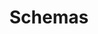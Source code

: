 ---
title: Schemas
layout: redirect
redirect_url: http://www.cityjson.com/schemas/
has_children: false
nav_order: 3
---